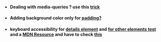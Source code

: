 

- #### Dealing with media-queries ? use this [trick](https://codepen.io/sidharth74659/pen/JjyXpKP?editors=0100)


- #### Adding background color only for [padding?](https://stackoverflow.com/questions/14628601/can-i-add-background-color-only-for-padding)

- #### keyboard accessibility for [details element](https://thepaciellogroup.github.io/AT-browser-tests/test-files/details-summary.html) and [for other elements test](https://thepaciellogroup.github.io/AT-browser-tests/) and a [MDN Resource](https://developer.mozilla.org/en-US/docs/Learn/Accessibility/HTML) and have to check [this](https://www.w3.org/TR/WCAG20-TECHS/SCR29.html)
